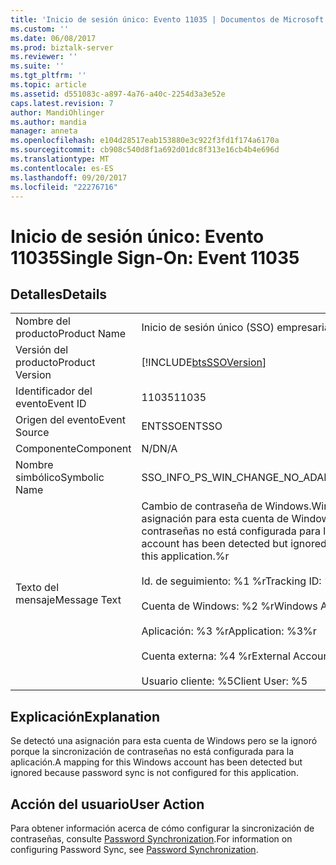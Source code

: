 ```yaml
---
title: 'Inicio de sesión único: Evento 11035 | Documentos de Microsoft'
ms.custom: ''
ms.date: 06/08/2017
ms.prod: biztalk-server
ms.reviewer: ''
ms.suite: ''
ms.tgt_pltfrm: ''
ms.topic: article
ms.assetid: d551083c-a897-4a76-a40c-2254d3a3e52e
caps.latest.revision: 7
author: MandiOhlinger
ms.author: mandia
manager: anneta
ms.openlocfilehash: e104d28517eab153880e3c922f3fd1f174a6170a
ms.sourcegitcommit: cb908c540d8f1a692d01dc8f313e16cb4b4e696d
ms.translationtype: MT
ms.contentlocale: es-ES
ms.lasthandoff: 09/20/2017
ms.locfileid: "22276716"
---
```

# <a name="single-sign-on-event-11035"></a><span data-ttu-id="9e09c-102">Inicio de sesión único: Evento 11035</span><span class="sxs-lookup"><span data-stu-id="9e09c-102">Single Sign-On: Event 11035</span></span>
## <a name="details"></a><span data-ttu-id="9e09c-103">Detalles</span><span class="sxs-lookup"><span data-stu-id="9e09c-103">Details</span></span>  
  
|||  
|-|-|  
|<span data-ttu-id="9e09c-104">Nombre del producto</span><span class="sxs-lookup"><span data-stu-id="9e09c-104">Product Name</span></span>|<span data-ttu-id="9e09c-105">Inicio de sesión único (SSO) empresarial</span><span class="sxs-lookup"><span data-stu-id="9e09c-105">Enterprise Single Sign-On</span></span>|  
|<span data-ttu-id="9e09c-106">Versión del producto</span><span class="sxs-lookup"><span data-stu-id="9e09c-106">Product Version</span></span>|[!INCLUDE[btsSSOVersion](../includes/btsssoversion-md.md)]|  
|<span data-ttu-id="9e09c-107">Identificador del evento</span><span class="sxs-lookup"><span data-stu-id="9e09c-107">Event ID</span></span>|<span data-ttu-id="9e09c-108">11035</span><span class="sxs-lookup"><span data-stu-id="9e09c-108">11035</span></span>|  
|<span data-ttu-id="9e09c-109">Origen del evento</span><span class="sxs-lookup"><span data-stu-id="9e09c-109">Event Source</span></span>|<span data-ttu-id="9e09c-110">ENTSSO</span><span class="sxs-lookup"><span data-stu-id="9e09c-110">ENTSSO</span></span>|  
|<span data-ttu-id="9e09c-111">Componente</span><span class="sxs-lookup"><span data-stu-id="9e09c-111">Component</span></span>|<span data-ttu-id="9e09c-112">N/D</span><span class="sxs-lookup"><span data-stu-id="9e09c-112">N/A</span></span>|  
|<span data-ttu-id="9e09c-113">Nombre simbólico</span><span class="sxs-lookup"><span data-stu-id="9e09c-113">Symbolic Name</span></span>|<span data-ttu-id="9e09c-114">SSO_INFO_PS_WIN_CHANGE_NO_ADAPTER</span><span class="sxs-lookup"><span data-stu-id="9e09c-114">SSO_INFO_PS_WIN_CHANGE_NO_ADAPTER</span></span>|  
|<span data-ttu-id="9e09c-115">Texto del mensaje</span><span class="sxs-lookup"><span data-stu-id="9e09c-115">Message Text</span></span>|<span data-ttu-id="9e09c-116">Cambio de contraseña de Windows.</span><span class="sxs-lookup"><span data-stu-id="9e09c-116">Windows password change.</span></span> <span data-ttu-id="9e09c-117">Se detectó una asignación para esta cuenta de Windows pero se la ignoró porque la sincronización de contraseñas no está configurada para la aplicación.%r</span><span class="sxs-lookup"><span data-stu-id="9e09c-117">A mapping for this Windows account has been detected but ignored because password sync is not configured for this application.%r</span></span><br /><br /> <span data-ttu-id="9e09c-118">Id. de seguimiento: %1 %r</span><span class="sxs-lookup"><span data-stu-id="9e09c-118">Tracking ID: %1%r</span></span><br /><br /> <span data-ttu-id="9e09c-119">Cuenta de Windows: %2 %r</span><span class="sxs-lookup"><span data-stu-id="9e09c-119">Windows Account: %2%r</span></span><br /><br /> <span data-ttu-id="9e09c-120">Aplicación: %3 %r</span><span class="sxs-lookup"><span data-stu-id="9e09c-120">Application: %3%r</span></span><br /><br /> <span data-ttu-id="9e09c-121">Cuenta externa: %4 %r</span><span class="sxs-lookup"><span data-stu-id="9e09c-121">External Account: %4%r</span></span><br /><br /> <span data-ttu-id="9e09c-122">Usuario cliente: %5</span><span class="sxs-lookup"><span data-stu-id="9e09c-122">Client User: %5</span></span>|  
  
## <a name="explanation"></a><span data-ttu-id="9e09c-123">Explicación</span><span class="sxs-lookup"><span data-stu-id="9e09c-123">Explanation</span></span>  
 <span data-ttu-id="9e09c-124">Se detectó una asignación para esta cuenta de Windows pero se la ignoró porque la sincronización de contraseñas no está configurada para la aplicación.</span><span class="sxs-lookup"><span data-stu-id="9e09c-124">A mapping for this Windows account has been detected but ignored because password sync is not configured for this application.</span></span>  
  
## <a name="user-action"></a><span data-ttu-id="9e09c-125">Acción del usuario</span><span class="sxs-lookup"><span data-stu-id="9e09c-125">User Action</span></span>  
 <span data-ttu-id="9e09c-126">Para obtener información acerca de cómo configurar la sincronización de contraseñas, consulte [Password Synchronization](../core/password-synchronization2.md).</span><span class="sxs-lookup"><span data-stu-id="9e09c-126">For information on configuring Password Sync, see [Password Synchronization](../core/password-synchronization2.md).</span></span>